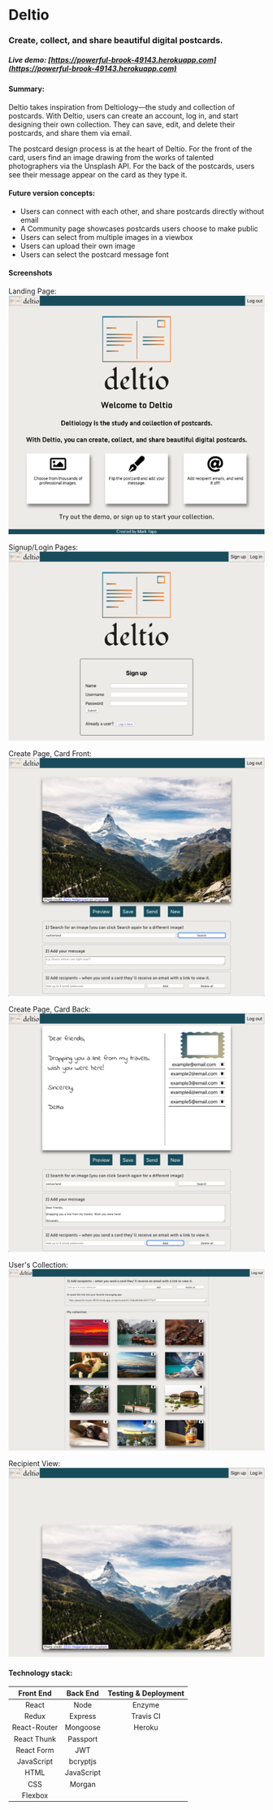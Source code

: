 # Deltio

### Create, collect, and share beautiful digital postcards.

##### Live demo: [https://powerful-brook-49143.herokuapp.com](https://powerful-brook-49143.herokuapp.com)

#### Summary:

Deltio takes inspiration from Deltiology—the study and collection of postcards. With Deltio, users can create an account, log in, and start designing their own collection. They can save, edit, and delete their postcards, and share them via email.

The postcard design process is at the heart of Deltio. For the front of the card, users find an image drawing from the works of talented photographers via the Unsplash API. For the back of the postcards, users see their message appear on the card as they type it.

#### Future version concepts:

- Users can connect with each other, and share postcards directly without email
- A Community page showcases postcards users choose to make public
- Users can select from multiple images in a viewbox
- Users can upload their own image
- Users can select the postcard message font

#### Screenshots

Landing Page:
![Deltio landing page](/public/images/deltio-landing-page.png)

Signup/Login Pages:
![Deltio login page](/public/images/deltio-signup-page.png)

Create Page, Card Front:
![Deltio Create page showign front of card](/public/images/deltio-create-front.png)

Create Page, Card Back:
![Deltio Create page showing back of card](/public/images/deltio-create-back.png)

User's Collection:
![Deltio Create page showing user cards](/public/images/deltio-usercards.png)

Recipient View:
![Deltio Recipient View](/public/images/deltio-recipient-view.png)

#### Technology stack:

|  Front End   |  Back End  | Testing & Deployment |
| :----------: | :--------: | :------------------: |
|    React     |    Node    |        Enzyme        |
|    Redux     |  Express   |      Travis CI       |
| React-Router |  Mongoose  |        Heroku        |
| React Thunk  |  Passport  |                      |
|  React Form  |    JWT     |                      |
|  JavaScript  |  bcryptjs  |                      |
|     HTML     | JavaScript |                      |
|     CSS      |   Morgan   |                      |
|   Flexbox    |            |                      |
